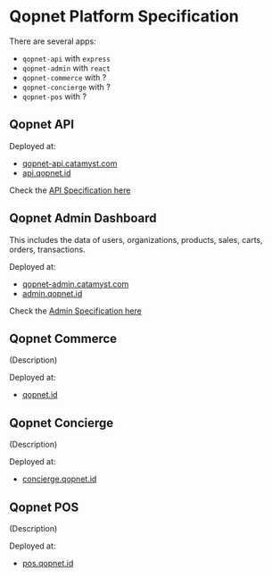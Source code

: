 # Qopnet Platform Specification

There are several apps:

- `qopnet-api` with `express`
- `qopnet-admin` with `react`
- `qopnet-commerce` with ?
- `qopnet-concierge` with ?
- `qopnet-pos` with ?

## Qopnet API

Deployed at:

- [qopnet-api.catamyst.com](https://qopnet-api.catamyst.com)
- [api.qopnet.id](https://api.qopnet.id)

Check the [API Specification here](./api.md)

## Qopnet Admin Dashboard

This includes the data of users, organizations, products, sales, carts, orders, transactions.

Deployed at:

- [qopnet-admin.catamyst.com](https://qopnet-admin.catamyst.com)
- [admin.qopnet.id](https://admin.qopnet.id)

Check the [Admin Specification here](./admin.md)

## Qopnet Commerce

(Description)

Deployed at:

- [qopnet.id](https://qopnet.id)

## Qopnet Concierge

(Description)

Deployed at:

- [concierge.qopnet.id](https://concierge.qopnet.id)

## Qopnet POS

(Description)

Deployed at:

- [pos.qopnet.id](https://pos.qopnet.id)
